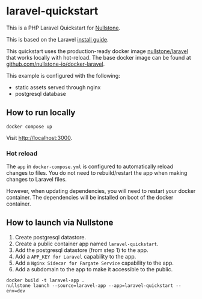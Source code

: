 # laravel-quickstart

This is a PHP Laravel Quickstart for [Nullstone](https://nullstone.io).

This is based on the Laravel [install guide](https://laravel.com/docs/8.x/installation).

This quickstart uses the production-ready docker image [nullstone/laravel](https://hub.docker.com/r/nullstone/laravel) that works locally with hot-reload.
The base docker image can be found at [github.com/nullstone-io/docker-laravel](https://github.com/nullstone-io/docker-laravel).

This example is configured with the following:
- static assets served through nginx
- postgresql database

## How to run locally

```shell
docker compose up
```

Visit [http://localhost:3000](http://localhost:3000).

### Hot reload

The `app` in `docker-compose.yml` is configured to automatically reload changes to files.
You do not need to rebuild/restart the app when making changes to Laravel files.

However, when updating dependencies, you will need to restart your docker container.
The dependencies will be installed on boot of the docker container.

## How to launch via Nullstone

1. Create postgresql datastore.
2. Create a public container app named `laravel-quickstart`.
3. Add the postgresql datastore (from step 1) to the app.
4. Add a `APP_KEY for Laravel` capability to the app.
5. Add a `Nginx Sidecar for Fargate Service` capability to the app.
6. Add a subdomain to the app to make it accessible to the public.

```shell
docker build -t laravel-app .
nullstone launch --source=laravel-app --app=laravel-quickstart --env=dev
```

